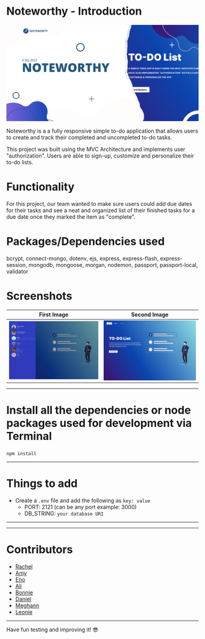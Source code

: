 # Noteworthy - Introduction

![test_image](./public/images/NoteworthyBanner.png)

Noteworthy is a a fully responsive simple to-do application that allows users to create and track their completed and uncompleted to-do tasks.

This project was built using the MVC Architecture and implements user "authorization".
Users are able to sign-up, customize and personalize their to-do lists.

# Functionality

For this project, our team wanted to make sure users could add due dates for their tasks and see a neat and organized list of their finished tasks for a due date once they marked the item as "complete".

# Packages/Dependencies used 

bcrypt, connect-mongo, dotenv, ejs, express, express-flash, express-session, mongodb, mongoose, morgan, nodemon, passport, passport-local, validator

# Screenshots

|First Image|Second Image|
|:-:|:-:|
|![First Image](./public/images/Contributors.png)|![Second Image](./public/images/HomePage.png)|


<!-- <img align="left" src="./public/images/Contributors.png" width=500 height=350>
<img src="./public/images/HomePage.png" width=500 height=350 > -->

---

# Install all the dependencies or node packages used for development via Terminal

`npm install` 

---

# Things to add

- Create a `.env` file and add the following as `key: value` 
  - PORT: 2121 (can be any port example: 3000) 
  - DB_STRING: `your database URI` 
 ---
 
 ---

# Contributors

- [Rachel](https://github.com/RachFairchild)
- [Amy](https://github.com/ApplePieAngel)
- [Eno](https://github.com/codEno12)
- [Ali](https://github.com/AliReza1083)
- [Bonnie](https://github.com/MissGin)
- [Daniel](https://github.com/CodingWithDan)
- [Meghann](https://github.com/meghannfh)
- [Leonie](https://github.com/lmiddeke)

 ---
 
 Have fun testing and improving it! 😎

